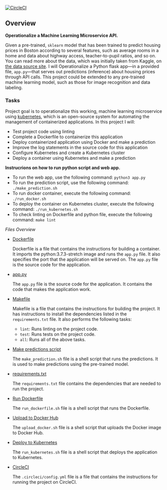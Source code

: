 [![CircleCI](https://dl.circleci.com/status-badge/img/gh/lynnemunini/ml-microservice-kubernetes/tree/main.svg?style=svg)](https://dl.circleci.com/status-badge/redirect/gh/lynnemunini/ml-microservice-kubernetes/tree/main)

## Overview

**Operationalize a Machine Learning Microservice API.**


Given a pre-trained, `sklearn` model that has been trained to predict housing prices in Boston according to several features, such as average rooms in a home and data about highway access, teacher-to-pupil ratios, and so on. You can read more about the data, which was initially taken from Kaggle, on [the data source site](https://www.kaggle.com/c/boston-housing). I will Operationalize a Python flask app—in a provided file, `app.py`—that serves out predictions (inference) about housing prices through API calls. This project could be extended to any pre-trained machine learning model, such as those for image recognition and data labeling.

### Tasks

Project goal is to operationalize this working, machine learning microservice using [kubernetes](https://kubernetes.io/), which is an open-source system for automating the management of containerized applications. In this project I will:
* Test project code using linting
* Complete a Dockerfile to containerize this application
* Deploy containerized application using Docker and make a prediction
* Improve the log statements in the source code for this application
* Configure Kubernetes and create a Kubernetes cluster
* Deploy a container using Kubernetes and make a prediction


**Instrucrions on how to run python script and web app.**
* To run the web app, use the following command:
  ```python3 app.py```
* To run the prediction script, use the following command:
  ```./make_prediction.sh```
* To run docker container, execute the following command:
  ```./run_docker.sh```
* To deploy the container on Kubernetes cluster, execute the following command:
  ```./run_kubernetes.sh```
* To check linting on Dockerfile and python file, execute the following command:
  ```make lint```


*Files Overview*

* [Dockerfile](Dockerfile)
  
  Dockerfile is a file that contains the instructions for building a container. It imports the python:3.7.3-stretch image and runs the `app.py` file. It also specifies the port that the application will be served on. The `app.py` file is the source code for the application.

* [app.py](app.py)
  
  The `app.py` file is the source code for the application. It contains the code that makes the application work.

* [Makefile](Makefile)
  
  Makefile is a file that contains the instructions for building the project. It has instructions to install the dependencies listed in the `requirements.txt` file. It also performs the following tasks:
    * `lint`: Runs linting on the project code.
    * `test`: Runs tests on the project code.
    * `all`: Runs all of the above tasks.
  
* [Make predictions script](make_prediction.sh)
  
    The `make_prediction.sh` file is a shell script that runs the predictions. It is used to make predictions using the pre-trained model.

* [requirements.txt](requirements.txt)
  
  The `requirements.txt` file contains the dependencies that are needed to run the project.

* [Run Dockerfile](run_dockerfile.sh)
  
  The `run_dockerfile.sh` file is a shell script that runs the Dockerfile.

* [Upload to Docker Hub](upload_docker.sh)
  
  The `upload_docker.sh` file is a shell script that uploads the Docker image to Docker Hub.
  
* [Deploy to Kubernetes](run_kubernetes.sh)
  
  The `run_kubernetes.sh` file is a shell script that deploys the application to Kubernetes. 

* [CircleCI](.circleci/config.yml)
    
  The `.circleci/config.yml` file is a file that contains the instructions for running the project on CircleCI.
